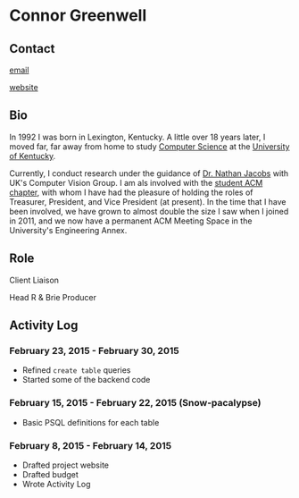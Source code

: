 Connor Greenwell
================

Contact
-------

[email](mailto:cgree3@gmail.com)

[website](connorgreenwell.com)

Bio
---

In 1992 I was born in Lexington, Kentucky. A little over 18 years
later, I moved far, far away from home to study [Computer
Science](http://cs.uky.edu "CS Dept.") at the [University of
Kentucky](http://uky.edu "UK").

Currently, I conduct research under the guidance of [Dr. Nathan
Jacobs](http://cs.uky.edu/~jacobs "Dr. Jacobs") with UK's Computer
Vision Group.
I am als involved with the [student ACM chapter](http://uk.acm.org "ACM"),
with whom I have had the pleasure of holding the roles of Treasurer,
President, and Vice President (at present). In the time that I have
been involved, we have grown to almost double the size I saw when I
joined in 2011, and we now have a permanent ACM Meeting Space in the
University's Engineering Annex.

Role
----

Client Liaison

Head R & Brie Producer

Activity Log
------------

### February 23, 2015 - February 30, 2015

- Refined `create table` queries
- Started some of the backend code

### February 15, 2015 - February 22, 2015 (Snow-pacalypse)

- Basic PSQL definitions for each table

### February 8, 2015 - February 14, 2015

- Drafted project website
- Drafted budget
- Wrote Activity Log

